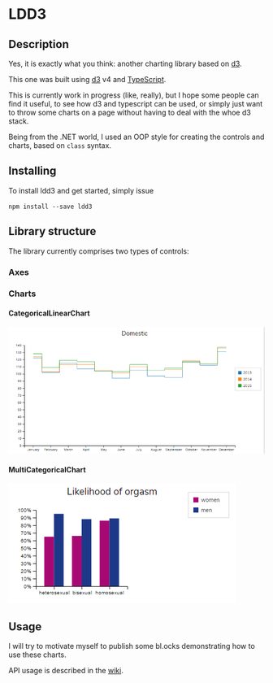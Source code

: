 # LDD3

## Description
Yes, it is exactly what you think: another charting library based on [d3](https://d3js.org).

This one was built using [d3](https://d3js.org) v4 and [TypeScript](https://www.typescriptlang.org).

This is currently work in progress (like, really), but I hope some people can find it useful, to see how d3 and typescript can be used, or simply just want to throw some charts on a page without having to deal with the whoe d3 stack.

Being from the .NET world, I used an OOP style for creating the controls and charts, based on `class` syntax.

## Installing

To install ldd3 and get started, simply issue
```
npm install --save ldd3
```

## Library structure
The library currently comprises two types of controls:

### Axes

### Charts
#### CategoricalLinearChart
![CategoricalLinearChart](images/CategoricalLinearChart.png)
#### MultiCategoricalChart
![MultiCategoricalChart](images/MultiCategoricalChart.png)

## Usage

I will try to motivate myself to publish some bl.ocks demonstrating how to use these charts.

API usage is described in the [wiki](https://github.com/Ledragon/ldd3/wiki).


